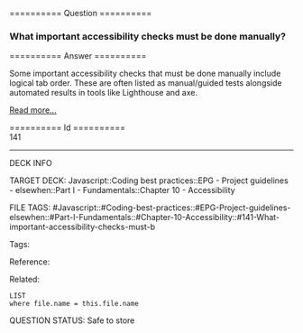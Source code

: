 ========== Question ==========  

### What important accessibility checks must be done manually?  

========== Answer ==========  

Some important accessibility checks that must be done manually include logical tab order. These are often listed as manual/guided tests alongside automated results in tools like Lighthouse and axe.

[Read more...](https://web.dev/lighthouse-accessibility/#additional-items-to-manually-check)

========== Id ==========  
141

---

DECK INFO

TARGET DECK: Javascript::Coding best practices::EPG - Project guidelines - elsewhen::Part I - Fundamentals::Chapter 10 - Accessibility

FILE TAGS: #Javascript::#Coding-best-practices::#EPG-Project-guidelines-elsewhen::#Part-I-Fundamentals::#Chapter-10-Accessibility::#141-What-important-accessibility-checks-must-b

Tags:

Reference:

Related:

```dataview
LIST
where file.name = this.file.name
```

QUESTION STATUS: Safe to store
